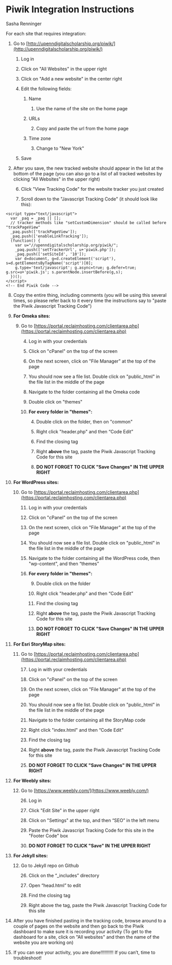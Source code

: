 # Piwik Integration Instructions

Sasha Renninger

For each site that requires integration:

1. Go to [http://upenndigitalscholarship.org/piwik/](http://upenndigitalscholarship.org/piwik/)

    1. Log in

    2. Click on "All Websites" in the upper right

    3. Click on "Add a new website" in the center right

    4. Edit the following fields:

        1. Name

            1. Use the name of the site on the home page

        2. URLs

            2. Copy and paste the url from the home page

        3. Time zone

            3. Change to "New York"

    5. Save

2. After you save, the new tracked website should appear in the list at the bottom of the page (you can also go to a list of all tracked websites by clicking "All Websites" in the upper right)

    6. Click "View Tracking Code" for the website tracker you just created

    7. Scroll down to the "Javascript Tracking Code" (it should look like this):

``` <!-- Piwik -->
<script type="text/javascript">
  var _paq = _paq || [];
  // tracker methods like "setCustomDimension" should be called before "trackPageView"
  _paq.push(['trackPageView']);
  _paq.push(['enableLinkTracking']);
  (function() {
    var u="//upenndigitalscholarship.org/piwik/";
    _paq.push(['setTrackerUrl', u+'piwik.php']);
    _paq.push(['setSiteId', '10']);
    var d=document, g=d.createElement('script'), s=d.getElementsByTagName('script')[0];
    g.type='text/javascript'; g.async=true; g.defer=true; g.src=u+'piwik.js'; s.parentNode.insertBefore(g,s);
  })();
</script>
<!-- End Piwik Code -->
```

   8. Copy the entire thing, including comments (you will be using this several times, so please refer back to it every time the instructions say to "paste the Piwik Javascript Tracking Code")

3. **For Omeka sites:**

    9. Go to [https://portal.reclaimhosting.com/clientarea.php](https://portal.reclaimhosting.com/clientarea.php)

        4. Log in with your credentials

        5. Click on "cPanel" on the top of the screen

        6. On the next screen, click on "File Manager" at the top of the page

        7. You should now see a file list. Double click on "public_html" in the file list in the middle of the page

        8. Navigate to the folder containing all the Omeka code

        9. Double click on "themes"

        10. **For every folder in "themes":**

            4. Double click on the folder, then on "common"

            5. Right click "header.php" and then “Code Edit”

            6. Find the closing </head> tag

            7. Right **above** the </head> tag, paste the Piwik Javascript Tracking Code for this site

            8. **DO NOT FORGET TO CLICK "Save Changes" IN THE UPPER RIGHT**

4. **For WordPress sites:**

    10. Go to [https://portal.reclaimhosting.com/clientarea.php](https://portal.reclaimhosting.com/clientarea.php)

        11. Log in with your credentials

        12. Click on "cPanel" on the top of the screen

        13. On the next screen, click on "File Manager" at the top of the page

        14. You should now see a file list. Double click on "public_html" in the file list in the middle of the page

        15. Navigate to the folder containing all the WordPress code, then "wp-content", and then “themes”

        16. **For every folder in "themes":**

            9. Double click on the folder

            10. Right click "header.php" and then “Code Edit”

            11. Find the closing </head> tag

            12. Right **above** the </head> tag, paste the Piwik Javascript Tracking Code for this site

            13. **DO NOT FORGET TO CLICK "Save Changes" IN THE UPPER RIGHT**

5. **For Esri StoryMap sites:**

    11. Go to [https://portal.reclaimhosting.com/clientarea.php](https://portal.reclaimhosting.com/clientarea.php)

        17. Log in with your credentials

        18. Click on "cPanel" on the top of the screen

        19. On the next screen, click on "File Manager" at the top of the page

        20. You should now see a file list. Double click on "public_html" in the file list in the middle of the page

        21. Navigate to the folder containing all the StoryMap code

        22. Right click "index.html" and then “Code Edit”

        23. Find the closing </head> tag

        24. Right **above** the </head> tag, paste the Piwik Javascript Tracking Code for this site

        25. **DO NOT FORGET TO CLICK "Save Changes" IN THE UPPER RIGHT**

6. **For Weebly sites:**

    12. Go to [https://www.weebly.com/](https://www.weebly.com/)

        26. Log in

        27. Click "Edit Site" in the upper right

        28. Click on "Settings" at the top, and then “SEO” in the left menu

        29. Paste the Piwik Javascript Tracking Code for this site in the "Footer Code" box

        30. **DO NOT FORGET TO CLICK "Save" IN THE UPPER RIGHT**
        
6. **For Jekyll sites:**

    12. Go to Jekyll repo on Github

        26. Click on  the “_includes” directory

        27. Open “head.html” to edit

        28. Find the closing </head> tag

        29. Right above the </head> tag, paste the Piwik Javascript Tracking Code for this site       

7. After you have finished pasting in the tracking code, browse around to a couple of pages on the website and then go back to the Piwik dashboard to make sure it is recording your activity (To get to the dashboard for a site, click on "All websites" and then the name of the website you are working on)

8. If you can see your activity, you are done!!!!!!!!!! If you can’t, time to troubleshoot!

